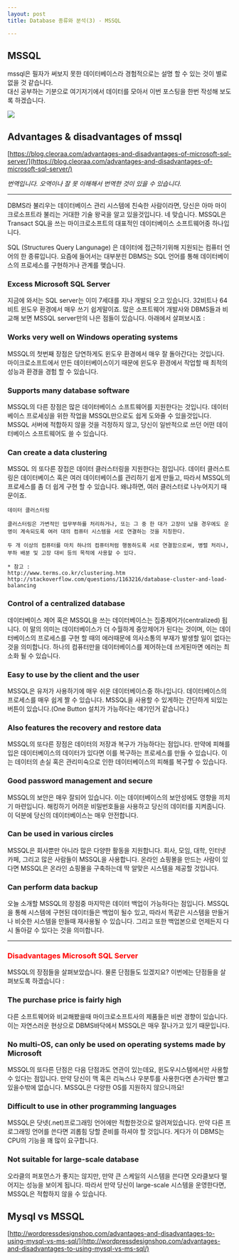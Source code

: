 ```yaml
---
layout: post
title: Database 종류와 분석(3) - MSSQL

---
```


## MSSQL
mssql은 필자가 써보지 못한 데이터베이스라 경험적으로는 설명 할 수 있는 것이 별로 없을 것 같습니다.  
대신 공부하는 기분으로 여기저기에서 데이터를 모아서 이번 포스팅을 한번 작성해 보도록 하겠습니다.

![](https://blog.cleoraa.com/wp-content/uploads/2016/03/SQL-SERVER.png)

## Advantages & disadvantages of mssql
[https://blog.cleoraa.com/advantages-and-disadvantages-of-microsoft-sql-server/](https://blog.cleoraa.com/advantages-and-disadvantages-of-microsoft-sql-server/)

*번역입니다. 오역이나 잘 못 이해해서 번역한 것이 있을 수 있습니다.*

---
DBMS라 불리우는 데이터베이스 관리 시스템에 친숙한 사람이라면, 당신은 아마 마이크로소프트라 불리는 거대한 기술 왕국을 알고 있을것입니다. 네 맞습니다. MSSQL은 Transact SQL을 쓰는 마이크로소프트의 대표적인 데이터베이스 소프트웨어중 하나입니다.

SQL (Structures Query Langunage) 은 데이터에 접근하기위해 지원되는 컴퓨터 언어의 한 종류입니다. 요즘에 들어서는 대부분읜 DBMS는 SQL 언어를 통해 데이터베이스의 프로세스를 구현하거나 관계를 맺습니다.

### Excess Microsoft SQL Server

지금에 와서는 SQL server는 이미 7세대를 지나 개발되 오고 있습니다. 32비트나 64비트 윈도우 환경에서 매우 쓰기 쉽게말이죠. 많은 소프트웨어 개발사와 DBMS들과 비교해 보면 MSSQL server만의 나은 점들이 있습니다. 아래에서 살펴보시죠 :

### Works very well on Windows operating systems

MSSQL의 첫번째 장점은 당연하게도 윈도우 환경에서 매우 잘 돌아간다는 것입니다. 마이크로소프트에서 만든 데이터베이스이기 때문에 윈도우 환경에서 작업할 때 최적의 성능과 환경을 경험 할 수 있습니다.

### Supports many database software

MSSQL의 다른 장점은 많은 데이터베이스 소프트웨어를 지원한다는 것입니다. 데이터베이스 프로세싱을 위한 작업을 MSSQL만으로도 쉽게 도와줄 수 있을것입니다. MSSQL 서버에 적합하지 않을 것을 걱정하지 않고, 당신이 일반적으로 쓰던 어떤 데이터베이스 소프트웨어도 쓸 수 있습니다.

### Can create a data clustering


MSSQL 의 또다른 장접은 데이터 클러스터링을 지원한다는 점입니다. 데이터 클러스트링은 데이터베이스 혹은 여러 데이터베이스를 관리하기 쉽게 만들고, 따라서 MSSQL의 프로세스를 좀 더 쉽게 구현 할 수 있습니다. 왜냐하면, 여러 클러스터로 나누어지기 때문이죠.  

	데이터 클러스터링  

	클러스터링은 가변적인 업무부하를 처리하거나, 또는 그 중 한 대가 고장이 났을 경우에도 운영이 계속되도록 여러 대의 컴퓨터 시스템을 서로 연결하는 것을 지칭한다.  

	두 개 이상의 컴퓨터를 마치 하나의 컴퓨터처럼 행동하도록 서로 연결함으로써, 병렬 처리나, 부하 배분 및 고장 대비 등의 목적에 사용할 수 있다.  

	* 참고 :   
	http://www.terms.co.kr/clustering.htm
	http://stackoverflow.com/questions/1163216/database-cluster-and-load-balancing

### Control of a centralized database

데이터베이스 제어 혹은 MSSQL을 쓰는 데이터베이스는 집중제어가(centralized) 됩니다. 이 말의 의미는 데이터베이스가 더 수월하게 중앙제어가 된다는 것이며, 이는 데이터베이스의 프로세스를 구현 할 때의 에러때문에 의사소통의 부재가 발생할 일이 없다는 것을 의미합니다. 하나의 컴퓨터만을 데이터베이스를 제어하는데 쓰게된마면 에러는 최소화 될 수 있습니다.

### Easy to use by the client and the user

MSSQL은 유저가 사용하기에 매우 쉬운 데이터베이스중 하나입니다. 데이터베이스의 프로세스를 매우 쉽게 짤 수 있습니다. MSSQL을 사용할 수 있게하는 간단하게 되있는 버튼이 있습니다.(One Button 설치가 가능하다는 얘기인거 같습니다.)

### Also features the recovery and restore data

MSSQL의 또다른 장점은 데이터의 저장과 복구가 가능하다는 점입니다. 만약에 피해를 입은 데이터베이스의 데이터가 있다면 이를 복구하는 프로세스를 만들 수 있습니다. 이는 데이터의 손실 혹은 관리미숙으로 인한 데이터베이스의 피해를 복구할 수 있습니다.

### Good password management and secure

MSSQL의 보안은 매우 잘되어 있습니다. 이는 데이터베이스의 보안성에도 영향을 끼치기 마련입니다. 해킹하기 어려운 비밀번호들을 사용하고 당신의 데이터를 지켜줍니다. 이 덕분에 당신의 데이터베이스는 매우 안전합니다.

### Can be used in various circles

 MSSQL은 회사뿐만 아니라 많은 다양한 활동을 지원합니다. 회사, 모임, 대학, 인터넷 카페, 그리고 많은 사람들이 MSSQL을 사용합니다. 온라인 쇼핑몰을 만드는 사람이 있다면 MSSQL은 온라인 쇼핑몰을 구축하는데 딱 알맞은 시스템을 제공할 것입니다.

### Can perform data backup

오늘 소개할 MSSQL의 장점중 마지막은 데이터 백업이 가능하다는 점입니다. MSSQL을 통해 시스템에 구현된 데이터들은 백업이 될수 있고, 따라서 똑같은 시스템을 만들거나 비슷한 시스템을 만들때 재사용될 수 있습니다. 그리고 또한 백업본으로 언제든지 다시 돌아갈 수 있다는 것을 의미합니다.

---

### <span style = "color:red">Disadvantages Microsoft SQL Server</span>

MSSQL의 장점들을 살펴보았습니다. 물론 단점들도 있겠지요? 이번에는 단점들을 살펴보도록 하겠습니다 :

### The purchase price is fairly high

다른 소프트웨어와 비교해봤을때 마이크로소프트사의 제품들은 비싼 경향이 있습니다. 이는 자연스러운 현상으로 DBMS바닥에서 MSSQL은 매우 잘나가고 있기 때문입니다.

### No multi-OS, can only be used on operating systems made ​​by Microsoft


MSSQL의 또다른 단점은 다음 단점과도 연관이 있는데요, 윈도우시스템에서만 사용할 수 있다는 점입니다. 만약 당신이 맥 혹은 리눅스나 우분투를 사용한다면 손가락만 빨고 있을수밖에 없습니다. MSSQL은 다양한 OS를 지원하지 않으니까요!

### Difficult to use in other programming languages

MSSQL은 닷넷(.net)프로그래밍 언어에만 적합한것으로 알려져있습니다. 만약 다른 프로그래밍 언어를 쓴다면 괴롭힘 당할 준비를 하셔야 할 것입니다. 게다가 이 DBMS는 CPU의 기능을 꽤 많이 요구합니다.

### Not suitable for large-scale database

오라클의 퍼포먼스가 좋지는 않지만, 만약 큰 스케일의 시스템을 쓴다면 오라클보다 떨어지는 성능을 보이게 됩니다. 따라서 만약 당신이 large-scale 시스템을 운영한다면, MSSQL은 적합하지 않을 수 있습니다.


## Mysql vs MSSQL
[http://wordpressdesignshop.com/advantages-and-disadvantages-to-using-mysql-vs-ms-sql/](http://wordpressdesignshop.com/advantages-and-disadvantages-to-using-mysql-vs-ms-sql/)
